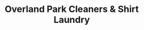 ---
title: "Overland Park Cleaners & Shirt Laundry"
url: /overland-park/overland-park-cleaners-and-shirt-laundry/
shop: laundry
---
